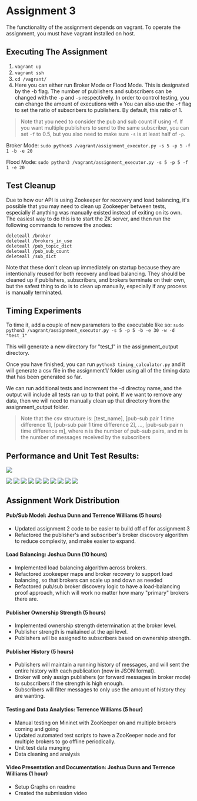 # Assignment 3

The functionality of the assignment depends on vagrant. To operate the assignment, you must have vagrant installed on host.

## Executing The Assignment
1. `vagrant up`
2. `vagrant ssh`
3. `cd /vagrant/`
4. Here you can either run Broker Mode or Flood Mode. This is designated by the -b flag.
The number of publishers and subscribers can be changed with the `-p` and `-s` respectivelly.
In order to control testing, you can change the amount of executions with `e`
You can also use the `-f` flag to set the ratio of subscribers to publishers. By default, this ratio of 1.
> Note that you need to consider the pub and sub count if using -f. If you want multiple publishers to send to the same subscriber, you can set `-f` to 0.5, but you also need to make sure `-s` is at least half of `-p`.

Broker Mode: `sudo python3 /vagrant/assignment_executor.py -s 5 -p 5 -f 1 -b -e 20`

Flood Mode: `sudo python3 /vagrant/assignment_executor.py -s 5 -p 5 -f 1 -e 20`

## Test Cleanup
Due to how our API is using Zookeeper for recovery and load balancing, it's possible that you may need to clean up Zookeeper between tests, especially if anything was manually existed instead of exiting on its own. The easiest way to do this is to start the ZK server, and then run the following commands to remove the znodes:
```
deleteall /broker
deleteall /brokers_in_use
deleteall /pub_topic_dict
deleteall /pub_sub_count
deleteall /sub_dict
```

Note that these don't clean up immediately on startup because they are intentionally reused for both recovery and load balancing. They should be cleaned up if publishers, subscribers, and brokers terminate on their own, but the safest thing to do is to clean up manually, especially if any process is manually terminated.

## Timing Experiments
To time it, add a couple of new parameters to the executable like so: `sudo python3 /vagrant/assignment_executor.py -s 5 -p 5 -b -e 30 -w -d "test_1"`

This will generate a new directory for "test_1" in the assignment_output directory.

Once you have finished, you can run `python3 timing_calculator.py` and it will generate a csv file in the assignment1/ folder using all of the timing data that has been generated so far.

We can run additional tests and increment the -d directoy name, and the output will include all tests ran up to that point. If we want to remove any data, then we will need to manually clean up that directory from the assignment_output folder.

> Note that the csv structure is: [test_name], [pub-sub pair 1 time difference 1], [pub-sub pair 1 time difference 2], ..., [pub-sub pair n time difference m], where n is the number of pub-sub pairs, and m is the number of messages received by the subscribers

## Performance and Unit Test Results:
![](https://github.com/jdunn-git/CS6381-Assignment-1/blob/master/assignment3/assignment_output/images/stats.png)

![](https://github.com/jdunn-git/CS6381-Assignment-1/blob/master/assignment3/assignment_output/images/S5_P5_Broker_LB.png)
![](https://github.com/jdunn-git/CS6381-Assignment-1/blob/master/assignment3/assignment_output/images/S5_P5_Broker.png)
![](https://github.com/jdunn-git/CS6381-Assignment-1/blob/master/assignment3/assignment_output/images/S5_P5_Flood_LB.png)
![](https://github.com/jdunn-git/CS6381-Assignment-1/blob/master/assignment3/assignment_output/images/S5_P5_Flood.png)
![](https://github.com/jdunn-git/CS6381-Assignment-1/blob/master/assignment3/assignment_output/images/S25_P25_Broker_LB.png)
![](https://github.com/jdunn-git/CS6381-Assignment-1/blob/master/assignment3/assignment_output/images/S25_P25_Flood_LB.png)
![](https://github.com/jdunn-git/CS6381-Assignment-1/blob/master/assignment3/assignment_output/images/S25_P25_Flood.png)
![](https://github.com/jdunn-git/CS6381-Assignment-1/blob/master/assignment3/assignment_output/images/S50_P50_Broker_LB.png)
![](https://github.com/jdunn-git/CS6381-Assignment-1/blob/master/assignment3/assignment_output/images/S50_P50_Flood_LB.png)
![](https://github.com/jdunn-git/CS6381-Assignment-1/blob/master/assignment3/assignment_output/images/S50_P50_Flood.png)

## Assignment Work Distribution

#### Pub/Sub Model: Joshua Dunn and Terrence Williams (5 hours)
* Updated assignment 2 code to be easier to build off of for assignment 3
* Refactored the publisher's and subscriber's broker discovory algorithm to reduce complexity, and make easier to expand.

#### Load Balancing: Joshua Dunn (10 hours)
* Implemented load balancing algorithm across brokers.
* Refactored zookeeper maps and broker recovery to support load balancing, so that brokers can scale up and down as needed
* Refactored pub/sub broker discovery logic to have a load-balancing proof approach, which will work no matter how many "primary" brokers there are.

#### Publisher Ownership Strength (5 hours)
* Implemented ownership strength determination at the broker level.
* Publisher strength is maitained at the api level.
* Publishers will be assigned to subscribers based on ownership strength.

#### Publisher History (5 hours)
* Publishers will maintain a running history of messages, and will sent the entire history with each publication (now in JSON format).
* Broker will only assign publishers (or forward messages in broker mode) to subscribers if the strength is high enough.
* Subscribers will filter messages to only use the amount of history they are wanting.

#### Testing and Data Analytics: Terrence Williams (5 hour)
* Manual testing on Mininet with ZooKeeper on and multiple brokers coming and going
* Updated automated test scripts to have a ZooKeeper node and for multiple brokers to go offline periodically.
* Unit test data munging
* Data cleaning and analysis

#### Video Presentation and Documentation: Joshua Dunn and Terrence Williams (1 hour)
* Setup Graphs on readme
* Created the submission video
